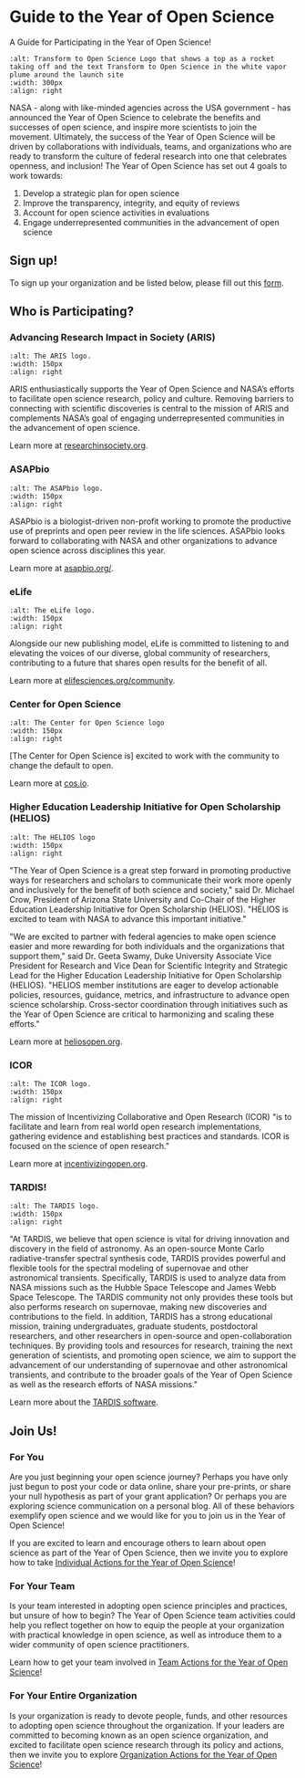 # Guide to the Year of Open Science

A Guide for Participating in the Year of Open Science!

<!-- Updated way of including images based on Jupyter-book documentation (https://jupyterbook.org/en/stable/content/figures.html) -->
```{image} /About/Tops_Badge_Nasa.png
:alt: Transform to Open Science Logo that shows a top as a rocket taking off and the text Transform to Open Science in the white vapor plume around the launch site
:width: 300px
:align: right
```

NASA - along with like-minded agencies across the USA government - has announced the Year of Open Science to celebrate the benefits and successes of open science, and inspire more scientists to join the movement. Ultimately, the success of the Year of Open Science will be driven by collaborations with individuals, teams, and organizations who are ready to transform the culture of federal research into one that celebrates openness, and inclusion! The Year of Open Science has set out 4 goals to work towards:
1. Develop a strategic plan for open science
1. Improve the transparency, integrity, and equity of reviews
1. Account for open science activities in evaluations
1. Engage underrepresented communities in the advancement of open science

## Sign up!
To sign up your organization and be listed below, please fill out this [form](https://forms.gle/KPKaejc2WP7dm5XVA).

## Who is Participating?
### Advancing Research Impact in Society (ARIS) 
```{image} /About/logos/ARIS.png
:alt: The ARIS logo.
:width: 150px
:align: right
```
ARIS enthusiastically supports the Year of Open Science and NASA’s efforts to facilitate open science research, policy and culture. Removing barriers to connecting with scientific discoveries is central to the mission of ARIS and complements NASA’s goal of engaging underrepresented communities in the advancement of open science.

Learn more at [researchinsociety.org](https://researchinsociety.org/).

### ASAPbio
```{image} /About/logos/ASAPbiohigh.png
:alt: The ASAPbio logo.
:width: 150px
:align: right
```

ASAPbio is a biologist-driven non-profit working to promote the productive use of preprints and open peer review in the life sciences. ASAPbio looks forward to collaborating with NASA and other organizations to advance open science across disciplines this year.

Learn more at [asapbio.org/](https://asapbio.org/).

### eLife
```{image} /About/logos/eLife.png
:alt: The eLife logo.
:width: 150px
:align: right
```
Alongside our new publishing model, eLife is committed to listening to and elevating the voices of our diverse, global community of researchers, contributing to a future that shares open results for the benefit of all.

Learn more at [elifesciences.org/community](https://elifesciences.org/community).

### Center for Open Science
```{image} /About/logos/cos-dark-stacked-RGB.png
:alt: The Center for Open Science logo
:width: 150px
:align: right
```
[The Center for Open Science is] excited to work with the community to change the default to open.

Learn more at [cos.io](https://cos.io/).

### Higher Education Leadership Initiative for Open Scholarship (HELIOS)
```{image} /About/logos/logo_helios_RGB.png
:alt: The HELIOS logo
:width: 150px
:align: right
```
"The Year of Open Science is a great step forward in promoting productive ways for researchers and scholars to communicate their work more openly and inclusively for the benefit of both science and society," said Dr. Michael Crow, President of Arizona State University and Co-Chair of the Higher Education Leadership Initiative for Open Scholarship (HELIOS). "HELIOS is excited to team with NASA to advance this important initiative."

"We are excited to partner with federal agencies to make open science easier and more rewarding for both individuals and the organizations that support them," said Dr. Geeta Swamy, Duke University Associate Vice President for Research and Vice Dean for Scientific Integrity and Strategic Lead for the Higher Education Leadership Initiative for Open Scholarship (HELIOS).  "HELIOS member institutions are eager to develop actionable policies, resources, guidance, metrics, and infrastructure to advance open science scholarship.  Cross-sector coordination through initiatives such as the Year of Open Science are critical to harmonizing and scaling these efforts."

Learn more at [heliosopen.org](https://www.heliosopen.org/).

### ICOR
```{image} /About/logos/ICOR-logo.png
:alt: The ICOR logo. 
:width: 150px
:align: right
```

The mission of Incentivizing Collaborative and Open Research (ICOR) "is to facilitate and learn from real world open research implementations, gathering evidence and establishing best practices and standards. ICOR is focused on the science of open research."

Learn more at [incentivizingopen.org](https://incentivizingopen.org/).

### TARDIS!
```{image} /About/logos/TARDIS.svg
:alt: The TARDIS logo. 
:width: 150px
:align: right
```

"At TARDIS, we believe that open science is vital for driving innovation and discovery in the field of astronomy. As an open-source Monte Carlo radiative-transfer spectral synthesis code, TARDIS provides powerful and flexible tools for the spectral modeling of supernovae and other astronomical transients. Specifically, TARDIS is used to analyze data from NASA missions such as the Hubble Space Telescope and James Webb Space Telescope. The TARDIS community not only provides these tools but also performs research on supernovae, making new discoveries and contributions to the field. In addition, TARDIS has a strong educational mission, training undergraduates, graduate students, postdoctoral researchers, and other researchers in open-source and open-collaboration techniques. By providing tools and resources for research, training the next generation of scientists, and promoting open science, we aim to support the advancement of our understanding of supernovae and other astronomical transients, and contribute to the broader goals of the Year of Open Science as well as the research efforts of NASA missions."

Learn more about the [TARDIS software](https://tardis-sn.github.io/tardis/index.html).

## Join Us!
### For You
Are you just beginning your open science journey? Perhaps you have only just begun to post your code or data online, share your pre-prints, or share your null hypothesis as part of your grant application? Or perhaps you are exploring science communication on a personal blog. All of these behaviors exemplify open science and we would like for you to join us in the Year of Open Science! 

If you are excited to learn and encourage others to learn about open science as part of the Year of Open Science, then we invite you to explore how to take [Individual Actions for the Year of Open Science](https://nasa.github.io/Transform-to-Open-Science-Book/Open_Science_Cookbook/Your_Open_Science_Journey.html#section-3-open-science-at-work)!

### For Your Team
Is your team interested in adopting open science principles and practices, but unsure of how to begin? The Year of Open Science team activities could help you reflect together on how to equip the people at your organization with practical knowledge in open science, as well as introduce them to a wider community of open science practitioners. 

Learn how to get your team involved in [Team Actions for the Year of Open Science](https://nasa.github.io/Transform-to-Open-Science-Book/Open_Science_Cookbook/Your_Teams_Open_Science_Journey.html#section-1-engage-with-open-science)!

### For Your Entire Organization
Is your organization is ready to devote people, funds, and other resources to adopting open science throughout the organization. If your leaders are committed to becoming known as an open science organization, and excited to facilitate open science research through its policy and actions, then we invite you to explore [Organization Actions for the Year of Open Science](https://nasa.github.io/Transform-to-Open-Science-Book/Open_Science_Cookbook/Your_Organizations_Open_Science_Journey.html)!
